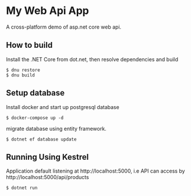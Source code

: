 # My Web Api App
A cross-platform demo of asp.net core web api.

## How to build
Install the .NET Core from dot.net, then resolve dependencies and build
``` shell
$ dnu restore
$ dnu build
```

## Setup database
Install docker and start up postgresql database
``` shell
$ docker-compose up -d
```
migrate database using entity framework.
``` shell
$ dotnet ef database update
```

## Running Using Kestrel
Application default listening at http://localhost:5000, i.e API can access by http://localhost:5000/api/products

``` shell
$ dotnet run
```
